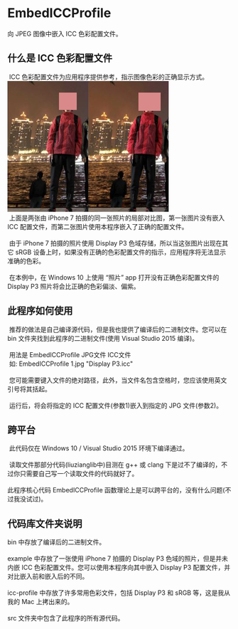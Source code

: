 # EmbedICCProfile
向 JPEG 图像中嵌入 ICC 色彩配置文件。

<h2>什么是 ICC 色彩配置文件</h2>
<p>
  ICC 色彩配置文件为应用程序提供参考，指示图像色彩的正确显示方式。<br>
  <img src="/web/without-icc.JPG"><img src="/web/with-icc.JPG"><br>
  上面是两张由 iPhone 7 拍摄的同一张照片的局部对比图，第一张图片没有嵌入 ICC 配置文件，而第二张图片使用本程序嵌入了正确的配置文件。<br><br>
  由于 iPhone 7 拍摄的照片使用 Display P3 色域存储，所以当这张图片出现在其它 sRGB 设备上时，如果没有正确的色彩配置文件的指示，应用程序将无法显示准确的色彩。<br><br>
  在本例中，在 Windows 10 上使用 “照片” app 打开没有正确色彩配置文件的 Display P3 照片将会比正确的色彩偏淡、偏紫。
</p>
<h2>此程序如何使用</h2>
<p>
  推荐的做法是自己编译源代码，但是我也提供了编译后的二进制文件。您可以在 bin 文件夹找到此程序的二进制文件(使用 Visual Studio 2015 编译)。<br><br>
  用法是 EmbedICCProfile JPG文件 ICC文件<br>
  如: EmbedICCProfile 1.jpg "Display P3.icc"<br><br>
  您可能需要键入文件的绝对路径，此外，当文件名包含空格时，您应该使用英文引号将其括起。<br><br>
  运行后，将会将指定的 ICC 配置文件(参数1)嵌入到指定的 JPG 文件(参数2)。
</p>
<h2>跨平台</h2>
<p>
  此代码仅在 Windows 10 / Visual Studio 2015 环境下编译通过。<br><br>
  读取文件那部分代码(liuzianglib中)目测在 g++ 或 clang 下是过不了编译的，不过你只需要自己写一个读取文件的代码就好了。<br><br>
  此程序核心代码 EmbedICCProfile 函数理论上是可以跨平台的，没有什么问题(不过我没试过)。
</p>
<h2>代码库文件夹说明</h2>
<p>
 bin 中存放了编译后的二进制文件。<br><br>
 example 中存放了一张使用 iPhone 7 拍摄的 Display P3 色域的照片，但是并未内嵌 ICC 色彩配置文件。您可以使用本程序向其中嵌入 Display P3 配置文件，并对比嵌入前和嵌入后的不同。<br><br>
 icc-profile 中存放了许多常用色彩文件，包括 Display P3 和 sRGB 等，这是我从我的 Mac 上拷出来的。<br><br>
 src 文件夹中包含了此程序的所有源代码。
</p>
